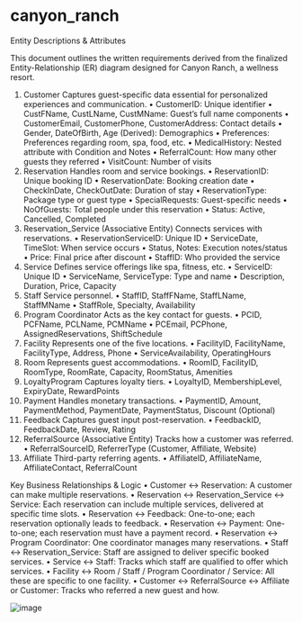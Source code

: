 # canyon_ranch


Entity Descriptions & Attributes

This document outlines the written requirements derived from the finalized Entity-Relationship (ER) diagram designed for Canyon Ranch, a wellness resort.
1. Customer
Captures guest-specific data essential for personalized experiences and communication.
•	CustomerID: Unique identifier
•	CustFName, CustLName, CustMName: Guest’s full name components
•	CustomerEmail, CustomerPhone, CustomerAddress: Contact details
•	Gender, DateOfBirth, Age (Derived): Demographics
•	Preferences: Preferences regarding room, spa, food, etc.
•	MedicalHistory: Nested attribute with Condition and Notes
•	ReferralCount: How many other guests they referred
•	VisitCount: Number of visits
2. Reservation
Handles room and service bookings.
•	ReservationID: Unique booking ID
•	ReservationDate: Booking creation date
•	CheckInDate, CheckOutDate: Duration of stay
•	ReservationType: Package type or guest type
•	SpecialRequests: Guest-specific needs
•	NoOfGuests: Total people under this reservation
•	Status: Active, Cancelled, Completed
3. Reservation_Service (Associative Entity)
Connects services with reservations.
•	ReservationServiceID: Unique ID
•	ServiceDate, TimeSlot: When service occurs
•	Status, Notes: Execution notes/status
•	Price: Final price after discount
•	StaffID: Who provided the service
4. Service
Defines service offerings like spa, fitness, etc.
•	ServiceID: Unique ID
•	ServiceName, ServiceType: Type and name
•	Description, Duration, Price, Capacity
5. Staff
Service personnel.
•	StaffID, StaffFName, StaffLName, StaffMName
•	StaffRole, Specialty, Availability
6. Program Coordinator
Acts as the key contact for guests.
•	PCID, PCFName, PCLName, PCMName
•	PCEmail, PCPhone, AssignedReservations, ShiftSchedule
7. Facility
Represents one of the five locations.
•	FacilityID, FacilityName, FacilityType, Address, Phone
•	ServiceAvailability, OperatingHours
8. Room
Represents guest accommodations.
•	RoomID, FacilityID, RoomType, RoomRate, Capacity, RoomStatus, Amenities
9. LoyaltyProgram
Captures loyalty tiers.
•	LoyaltyID, MembershipLevel, ExpiryDate, RewardPoints
10. Payment
Handles monetary transactions.
•	PaymentID, Amount, PaymentMethod, PaymentDate, PaymentStatus, Discount (Optional)
11. Feedback
Captures guest input post-reservation.
•	FeedbackID, FeedbackDate, Review, Rating
12. ReferralSource (Associative Entity)
Tracks how a customer was referred.
•	ReferralSourceID, ReferrerType (Customer, Affiliate, Website)
13. Affiliate
Third-party referring agents.
•	AffiliateID, AffiliateName, AffiliateContact, ReferralCount

Key Business Relationships & Logic
•	Customer ↔ Reservation: A customer can make multiple reservations.
•	Reservation ↔ Reservation_Service ↔ Service: Each reservation can include multiple services, delivered at specific time slots.
•	Reservation ↔ Feedback: One-to-one; each reservation optionally leads to feedback.
•	Reservation ↔ Payment: One-to-one; each reservation must have a payment record.
•	Reservation ↔ Program Coordinator: One coordinator manages many reservations.
•	Staff ↔ Reservation_Service: Staff are assigned to deliver specific booked services.
•	Service ↔ Staff: Tracks which staff are qualified to offer which services.
•	Facility ↔ Room / Staff / Program Coordinator / Service: All these are specific to one facility.
•	Customer ↔ ReferralSource ↔ Affiliate or Customer: Tracks who referred a new guest and how.

![image](https://github.com/user-attachments/assets/42ddc760-69f4-41eb-9852-64c55bf3730f)
